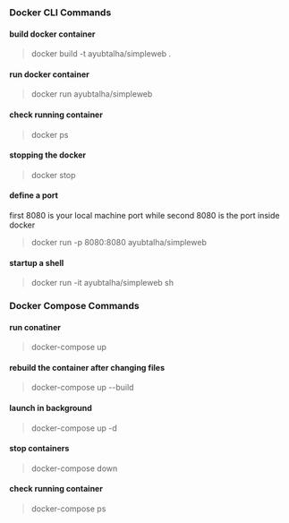 ### Docker CLI Commands

#### build docker container

> docker build -t ayubtalha/simpleweb .

#### run docker container

> docker run ayubtalha/simpleweb

#### check running container

> docker ps

#### stopping the docker

> docker stop <container id>

#### define a port

first 8080 is your local machine port while second 8080 is the port inside docker

> docker run -p 8080:8080 ayubtalha/simpleweb

#### startup a shell

> docker run -it ayubtalha/simpleweb sh

### Docker Compose Commands

#### run conatiner

> docker-compose up

#### rebuild the container after changing files

> docker-compose up --build

#### launch in background

> docker-compose up -d

#### stop containers

> docker-compose down

#### check running container

> docker-compose ps
